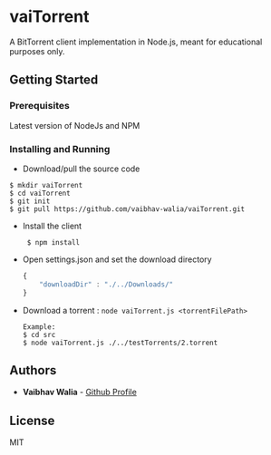 # vaiTorrent

A BitTorrent client implementation in Node.js, meant for educational purposes only.

## Getting Started



### Prerequisites
Latest version of NodeJs and NPM


### Installing and Running 

 * Download/pull the source code
 
 ```
 $ mkdir vaiTorrent
 $ cd vaiTorrent
 $ git init
 $ git pull https://github.com/vaibhav-walia/vaiTorrent.git
```

* Install the client
 
    ```
     $ npm install
    ```


* Open settings.json and set the download directory
    ```javascript
    {
        "downloadDir" : "./../Downloads/"
    }
    ```

* Download a torrent : ```node vaiTorrent.js <torrentFilePath>```
    
    ```
    Example:
    $ cd src
    $ node vaiTorrent.js ./../testTorrents/2.torrent
    ```


## Authors

* **Vaibhav Walia** - [Github Profile](https://github.com/vaibhav-walia)


## License

MIT
